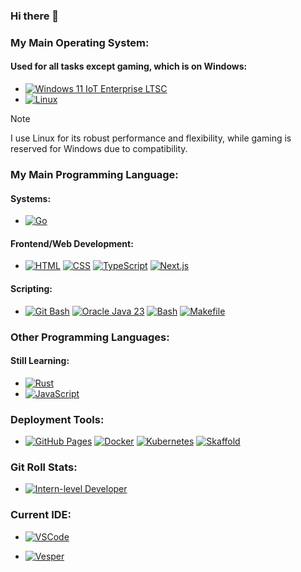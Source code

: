 ### Hi there 👋

### My Main Operating System:

#### **Used for all tasks except gaming, which is on Windows:**
- [![Windows 11 IoT Enterprise LTSC](https://img.shields.io/badge/Windows%2011%20IoT%20Enterprise%20LTSC-08a1f7?style=flat-square&logo=quarto&logoColor=white)](https://www.microsoft.com/windows/)
- [![Linux](https://img.shields.io/badge/Linux-FCC624?style=flat-square&logo=linux&logoColor=black)](https://www.kernel.org)  


> [!NOTE]  
> I use Linux for its robust performance and flexibility, while gaming is reserved for Windows due to compatibility.

### My Main Programming Language:

#### Systems:

- [![Go](https://img.shields.io/badge/Go-00ADD8?style=flat&logo=go&logoColor=white)](https://go.dev)
  
#### Frontend/Web Development:

- [![HTML](https://img.shields.io/badge/HTML-E34F26?style=flat&logo=html5&logoColor=white)](https://developer.mozilla.org/en-US/docs/Web/HTML)
  [![CSS](https://img.shields.io/badge/CSS-06B6D4?style=flat&logo=tailwind-css&logoColor=white)](https://tailwindcss.com)
  [![TypeScript](https://img.shields.io/badge/TypeScript-007ACC?style=flat&logo=typescript&logoColor=white)](https://www.typescriptlang.org)
  [![Next.js](https://img.shields.io/badge/Next.js-00000F?style=flat&logo=next.js&logoColor=white)](https://nextjs.org)

#### Scripting:

- [![Git Bash](https://img.shields.io/badge/Git%20Bash-F05032?style=flat&logo=git&logoColor=white)](https://git-scm.com)
  [![Oracle Java 23](https://img.shields.io/badge/Oracle%20Java%2023-ED8B00?style=flat&logo=openjdk&logoColor=white)](https://www.oracle.com/java/)
  [![Bash](https://img.shields.io/badge/Bash-4EAA25?style=flat&logo=gnu-bash&logoColor=white)](https://www.gnu.org/software/bash/)
  [![Makefile](https://img.shields.io/badge/Makefile-427819?style=flat&logo=make&logoColor=white)](https://www.gnu.org/software/make/) 
  
### Other Programming Languages:

#### Still Learning:

- [![Rust](https://img.shields.io/badge/Rust-DEA574?style=flat&logo=rust&logoColor=white)](https://www.rust-lang.org)
- [![JavaScript](https://img.shields.io/badge/JavaScript-F7DF1E?style=flat&logo=javascript&logoColor=white)](https://developer.mozilla.org/en-US/docs/Web/JavaScript)

### Deployment Tools:

- [![GitHub Pages](https://img.shields.io/badge/GitHub%20Pages-222222?style=flat&logo=github&logoColor=white)](https://pages.github.com)
  [![Docker](https://img.shields.io/badge/Docker-2496ED?style=flat&logo=docker&logoColor=white)](https://www.docker.com)
  [![Kubernetes](https://img.shields.io/badge/Kubernetes-326CE5?style=flat&logo=kubernetes&logoColor=white)](https://kubernetes.io) 
  [![Skaffold](https://img.shields.io/badge/Skaffold-008BB9?style=flat&logo=skaffold&logoColor=white)](https://skaffold.dev)

### Git Roll Stats:

- [![Intern-level Developer](https://img.shields.io/badge/GitRoll-Intern--level%20Developer-blue?style=flat&logo=git&logoColor=white)](https://gitroll.io/profile/uEfXMVlgvwJSmIuX7d8ReO6wcanJ3)

### Current IDE:

- [![VSCode](https://img.shields.io/badge/VSCode-0086d1?style=flat&logo=internetcomputer&logoColor=white)](https://code.visualstudio.com)

- [![Vesper](https://img.shields.io/badge/VSCode%20Theme-Vesper-1E1E1E?style=flat)](https://marketplace.visualstudio.com/items?itemName=raunofreiberg.vesper)

